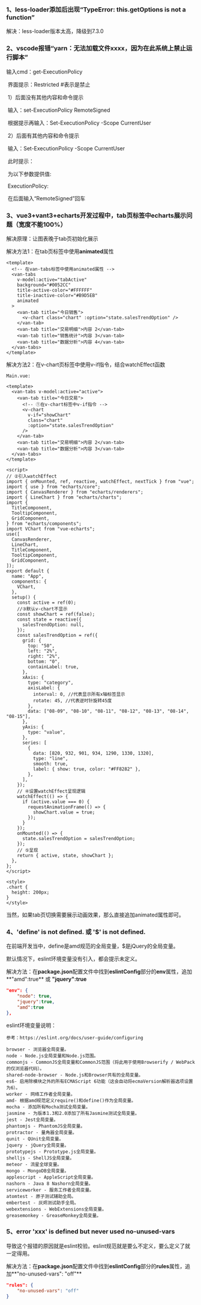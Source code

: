 ### 1、less-loader添加后出现“TypeError: this.getOptions is not a function”

解决：less-loader版本太高，降级到7.3.0

### 2、vscode报错“yarn：无法加载文件xxxx，因为在此系统上禁止运行脚本”

输入cmd：get-ExecutionPolicy

​    界面提示：Restricted      #表示是禁止

​    1）后面没有其他内容和命令提示

​        输入：set-ExecutionPolicy RemoteSigned

​        根据提示再输入：Set-ExecutionPolicy -Scope CurrentUser

​    2）后面有其他内容和命令提示

​        输入：Set-ExecutionPolicy -Scope CurrentUser

​    此时提示：

​        为以下参数提供值:

​        ExecutionPolicy: 

​    在后面输入“RemoteSigned”回车

### 3、vue3+vant3+echarts开发过程中，tab页标签中echarts展示问题（宽度不能100%）

解决原理：让图表晚于tab页初始化展示

解决方法1：在tab页标签中使用**animated**属性

```vue
<template>
  <!-- 在van-tabs标签中使用animated属性 -->
  <van-tabs
    v-model:active="tabActive"
    background="#0052CC"
    title-active-color="#FFFFFF"
    title-inactive-color="#B9D5EB"
    animated
  >
    <van-tab title="今日销售">
      <v-chart class="chart" :option="state.salesTrendOption" />
    </van-tab>
    <van-tab title="交易明细">内容 2</van-tab>
    <van-tab title="销售统计">内容 3</van-tab>
    <van-tab title="数据分析">内容 4</van-tab>
  </van-tabs>
</template>
```

解决方法2：在v-chart页标签中使用v-if指令，结合watchEffect函数

```vue
Main.vue:

<template>
  <van-tabs v-model:active="active">
    <van-tab title="今日交易">
      <!-- ①在v-chart标签中v-if指令 -->
      <v-chart
        v-if="showChart"
        class="chart"
        :option="state.salesTrendOption"
      />
    </van-tab>
    <van-tab title="交易明细">内容 2</van-tab>
    <van-tab title="数据分析">内容 3</van-tab>
  </van-tabs>
</template>

<script>
// ②引入watchEffect
import { onMounted, ref, reactive, watchEffect, nextTick } from "vue";
import { use } from "echarts/core";
import { CanvasRenderer } from "echarts/renderers";
import { LineChart } from "echarts/charts";
import {
  TitleComponent,
  TooltipComponent,
  GridComponent,
} from "echarts/components";
import VChart from "vue-echarts";
use([
  CanvasRenderer,
  LineChart,
  TitleComponent,
  TooltipComponent,
  GridComponent,
]);
export default {
  name: "App",
  components: {
    VChart,
  },
  setup() {
    const active = ref(0);
    //③默认v-chart不显示
    const showChart = ref(false);
    const state = reactive({
      salesTrendOption: null,
    });
    const salesTrendOption = ref({
      grid: {
        top: "50",
        left: "2%",
        right: "2%",
        bottom: "0",
        containLabel: true,
      },
      xAxis: {
        type: "category",
        axisLabel: {
          interval: 0, //代表显示所有x轴标签显示
          rotate: 45, //代表逆时针旋转45度
        },
        data: ["08-09", "08-10", "08-11", "08-12", "08-13", "08-14", "08-15"],
      },
      yAxis: {
        type: "value",
      },
      series: [
        {
          data: [820, 932, 901, 934, 1290, 1330, 1320],
          type: "line",
          smooth: true,
          label: { show: true, color: "#FF8282" },
        },
      ],
    });
    // ④设置watchEffect呈现逻辑
    watchEffect(() => {
      if (active.value === 0) {
        requestAnimationFrame(() => {
          showChart.value = true;
        });
      }
    });
    onMounted(() => {
      state.salesTrendOption = salesTrendOption;
    });
    // ⑤呈现
    return { active, state, showChart };
  },
};
</script>

<style>
.chart {
  height: 200px;
}
</style>
```

当然，如果tab页切换需要展示动画效果，那么直接追加animated属性即可。

### 4、'define' is not defined. 或 '$' is not defined.

在前端开发当中，define是amd规范的全局变量，$是jQuery的全局变量。

默认情况下，eslint环境变量没有引入，都会提示未定义。

解决方法：在**package.json**配置文件中找到**eslintConfig**部分的**env**属性，追加**"amd":true** 或 **"jquery":true**

```json
"env": {
    "node": true,
    "jquery":true,
    "amd":true
},
```

eslint环境变量说明：

```
参考：https://eslint.org/docs/user-guide/configuring

browser - 浏览器全局变量。
node - Node.js全局变量和Node.js范围。
commonjs - CommonJS全局变量和CommonJS范围（将此用于使用Browserify / WebPack的仅浏览器代码）。
shared-node-browser - Node.js和Browser共有的全局变量。
es6- 启用除模块之外的所有ECMAScript 6功能（这会自动将ecmaVersion解析器选项设置为6）。
worker - 网络工作者全局变量。
amd- 根据amd规范定义require()和define()作为全局变量。
mocha - 添加所有Mocha测试全局变量。
jasmine - 为版本1.3和2.0添加了所有Jasmine测试全局变量。
jest - Jest全局变量。
phantomjs - PhantomJS全局变量。
protractor - 量角器全局变量。
qunit - QUnit全局变量。
jquery - jQuery全局变量。
prototypejs - Prototype.js全局变量。
shelljs - ShellJS全局变量。
meteor - 流星全球变量。
mongo - MongoDB全局变量。
applescript - AppleScript全局变量。
nashorn - Java 8 Nashorn全局变量。
serviceworker - 服务工作者全局变量。
atomtest - 原子测试辅助全局。
embertest - 灰烬测试助手全局。
webextensions - WebExtensions全局变量。
greasemonkey - GreaseMonkey全局变量。
```

### 5、error  'xxx' is defined but never used  no-unused-vars

导致这个报错的原因就是eslint校验。eslint规范就是要么不定义，要么定义了就一定得用。

解决方法：在**package.json**配置文件中找到**eslintConfig**部分的**rules**属性，追加**"no-unused-vars": "off"**

```json
"rules": {
    "no-unused-vars": "off"
}
```

